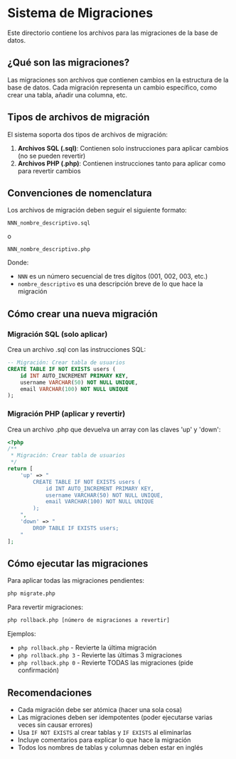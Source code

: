 # Sistema de Migraciones

Este directorio contiene los archivos para las migraciones de la base de datos.

## ¿Qué son las migraciones?

Las migraciones son archivos que contienen cambios en la estructura de la base de datos. Cada migración representa un cambio específico, como crear una tabla, añadir una columna, etc.

## Tipos de archivos de migración

El sistema soporta dos tipos de archivos de migración:

1. **Archivos SQL (.sql)**: Contienen solo instrucciones para aplicar cambios (no se pueden revertir)
2. **Archivos PHP (.php)**: Contienen instrucciones tanto para aplicar como para revertir cambios

## Convenciones de nomenclatura

Los archivos de migración deben seguir el siguiente formato:

```
NNN_nombre_descriptivo.sql
```

o

```
NNN_nombre_descriptivo.php
```

Donde:
- `NNN` es un número secuencial de tres dígitos (001, 002, 003, etc.)
- `nombre_descriptivo` es una descripción breve de lo que hace la migración

## Cómo crear una nueva migración

### Migración SQL (solo aplicar)

Crea un archivo .sql con las instrucciones SQL:

```sql
-- Migración: Crear tabla de usuarios
CREATE TABLE IF NOT EXISTS users (
    id INT AUTO_INCREMENT PRIMARY KEY,
    username VARCHAR(50) NOT NULL UNIQUE,
    email VARCHAR(100) NOT NULL UNIQUE
);
```

### Migración PHP (aplicar y revertir)

Crea un archivo .php que devuelva un array con las claves 'up' y 'down':

```php
<?php
/**
 * Migración: Crear tabla de usuarios
 */
return [
    'up' => "
        CREATE TABLE IF NOT EXISTS users (
            id INT AUTO_INCREMENT PRIMARY KEY,
            username VARCHAR(50) NOT NULL UNIQUE,
            email VARCHAR(100) NOT NULL UNIQUE
        );
    ",
    'down' => "
        DROP TABLE IF EXISTS users;
    "
];
```

## Cómo ejecutar las migraciones

Para aplicar todas las migraciones pendientes:

```bash
php migrate.php
```

Para revertir migraciones:

```bash
php rollback.php [número de migraciones a revertir]
```

Ejemplos:
- `php rollback.php` - Revierte la última migración
- `php rollback.php 3` - Revierte las últimas 3 migraciones
- `php rollback.php 0` - Revierte TODAS las migraciones (pide confirmación)

## Recomendaciones

- Cada migración debe ser atómica (hacer una sola cosa)
- Las migraciones deben ser idempotentes (poder ejecutarse varias veces sin causar errores)
- Usa `IF NOT EXISTS` al crear tablas y `IF EXISTS` al eliminarlas
- Incluye comentarios para explicar lo que hace la migración
- Todos los nombres de tablas y columnas deben estar en inglés 